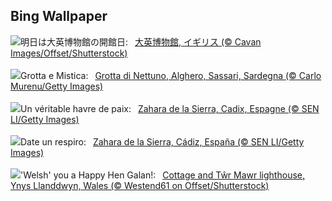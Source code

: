 ## Bing Wallpaper
![](https://www.bing.com/th?id=OHR.MuseumCourt_JA-JP4665250059_UHD.jpg&w=1000)明日は大英博物館の開館日:&nbsp;&ensp;[大英博物館, イギリス (© Cavan Images/Offset/Shutterstock)](https://www.bing.com/th?id=OHR.MuseumCourt_JA-JP4665250059_UHD.jpg)
<br><br/>
![](https://www.bing.com/th?id=OHR.NeptunesGrotto_IT-IT6948130051_UHD.jpg&w=1000)Grotta e Mistica:&nbsp;&ensp;[Grotta di Nettuno, Alghero, Sassari, Sardegna (© Carlo Murenu/Getty Images)](https://www.bing.com/th?id=OHR.NeptunesGrotto_IT-IT6948130051_UHD.jpg)
<br><br/>
![](https://www.bing.com/th?id=OHR.CadizSpain_FR-FR2616000691_UHD.jpg&w=1000)Un véritable havre de paix:&nbsp;&ensp;[Zahara de la Sierra, Cadix, Espagne (© SEN LI/Getty Images)](https://www.bing.com/th?id=OHR.CadizSpain_FR-FR2616000691_UHD.jpg)
<br><br/>
![](https://www.bing.com/th?id=OHR.CadizSpain_ES-ES9539607355_UHD.jpg&w=1000)Date un respiro:&nbsp;&ensp;[Zahara de la Sierra, Cádiz, España (© SEN LI/Getty Images)](https://www.bing.com/th?id=OHR.CadizSpain_ES-ES9539607355_UHD.jpg)
<br><br/>
![](https://www.bing.com/th?id=OHR.CoastalWales_EN-GB8139675046_UHD.jpg&w=1000)'Welsh' you a Happy Hen Galan!:&nbsp;&ensp;[Cottage and Tŵr Mawr lighthouse, Ynys Llanddwyn, Wales (© Westend61 on Offset/Shutterstock)](https://www.bing.com/th?id=OHR.CoastalWales_EN-GB8139675046_UHD.jpg)
<br><br/>
